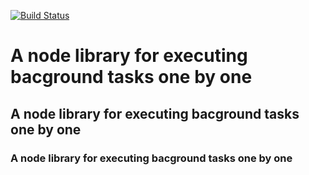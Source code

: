 [![Build Status](https://secure.travis-ci.org/sedlan/node-queue.png?branch=master)](http://travis-ci.org/sedlan/node-queue)

# A node library for executing bacground tasks one by one
## A node library for executing bacground tasks one by one
### A node library for executing bacground tasks one by one
